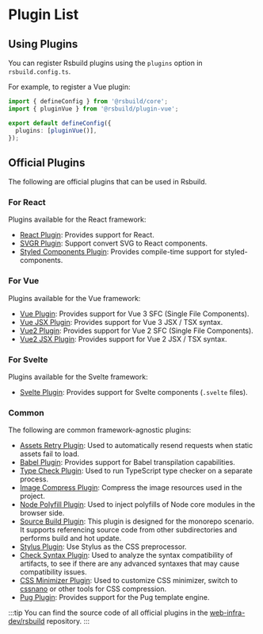 # Plugin List

## Using Plugins

You can register Rsbuild plugins using the `plugins` option in `rsbuild.config.ts`.

For example, to register a Vue plugin:

```ts title="rsbuild.config.ts"
import { defineConfig } from '@rsbuild/core';
import { pluginVue } from '@rsbuild/plugin-vue';

export default defineConfig({
  plugins: [pluginVue()],
});
```

## Official Plugins

The following are official plugins that can be used in Rsbuild.

### For React

Plugins available for the React framework:

- [React Plugin](/plugins/list/plugin-react): Provides support for React.
- [SVGR Plugin](/plugins/list/plugin-svgr): Support convert SVG to React components.
- [Styled Components Plugin](/plugins/list/plugin-styled-components): Provides compile-time support for styled-components.

### For Vue

Plugins available for the Vue framework:

- [Vue Plugin](/plugins/list/plugin-vue): Provides support for Vue 3 SFC (Single File Components).
- [Vue JSX Plugin](/plugins/list/plugin-vue-jsx): Provides support for Vue 3 JSX / TSX syntax.
- [Vue2 Plugin](/plugins/list/plugin-vue2): Provides support for Vue 2 SFC (Single File Components).
- [Vue2 JSX Plugin](/plugins/list/plugin-vue2-jsx): Provides support for Vue 2 JSX / TSX syntax.

### For Svelte

Plugins available for the Svelte framework:

- [Svelte Plugin](/plugins/list/plugin-svelte): Provides support for Svelte components (`.svelte` files).

### Common

The following are common framework-agnostic plugins:

- [Assets Retry Plugin](/plugins/list/plugin-assets-retry): Used to automatically resend requests when static assets fail to load.
- [Babel Plugin](/plugins/list/plugin-babel): Provides support for Babel transpilation capabilities.
- [Type Check Plugin](/plugins/list/plugin-type-check): Used to run TypeScript type checker on a separate process.
- [Image Compress Plugin](/plugins/list/plugin-image-compress): Compress the image resources used in the project.
- [Node Polyfill Plugin](/plugins/list/plugin-node-polyfill): Used to inject polyfills of Node core modules in the browser side.
- [Source Build Plugin](/plugins/list/plugin-source-build): This plugin is designed for the monorepo scenario. It supports referencing source code from other subdirectories and performs build and hot update.
- [Stylus Plugin](/plugins/list/plugin-stylus): Use Stylus as the CSS preprocessor.
- [Check Syntax Plugin](/plugins/list/plugin-check-syntax): Used to analyze the syntax compatibility of artifacts, to see if there are any advanced syntaxes that may cause compatibility issues.
- [CSS Minimizer Plugin](/plugins/list/plugin-css-minimizer): Used to customize CSS minimizer, switch to [cssnano](https://cssnano.co/) or other tools for CSS compression.
- [Pug Plugin](/plugins/list/plugin-pug): Provides support for the Pug template engine.

:::tip
You can find the source code of all official plugins in the [web-infra-dev/rsbuild](https://github.com/web-infra-dev/rsbuild) repository.
:::
